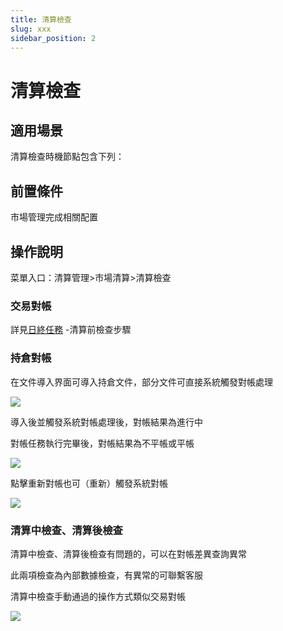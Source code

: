 ```yaml
---
title: 清算檢查
slug: xxx
sidebar_position: 2
---
```



# 清算檢查

## 適用場景

清算檢查時機節點包含下列：

## 前置條件

市場管理完成相關配置

## 操作說明

菜單入口：清算管理&gt;市場清算&gt;清算檢查

### 交易對帳

詳見[日終任務](/G4ddwtkMnisaE2k9E7dcp5zRn4e) -清算前檢查步驟

### 持倉對帳

在文件導入界面可導入持倉文件，部分文件可直接系統觸發對帳處理

<img src="/assets/DUw1bDwVboV4mfx9GrZcINC2nzh.png" src-width="3350" src-height="1456" align="center"/>

導入後並觸發系統對帳處理後，對帳結果為進行中

對帳任務執行完畢後，對帳結果為不平帳或平帳

<img src="/assets/QMi8bzqFto249Ox3k9actMwpn5b.png" src-width="2930" src-height="1554" align="center"/>

點擊重新對帳也可（重新）觸發系統對帳

<img src="/assets/PbBbbdYdVoMxJxx5FsxcSHcZnCh.png" src-width="2914" src-height="1526" align="center"/>

### 清算中檢查、清算後檢查

清算中檢查、清算後檢查有問題的，可以在對帳差異查詢異常

此兩項檢查為內部數據檢查，有異常的可聯繫客服

清算中檢查手動通過的操作方式類似交易對帳

<img src="/assets/GL9nbcAlNowJjCxEU31cpjvUnKC.png" src-width="2846" src-height="1418" align="center"/>


